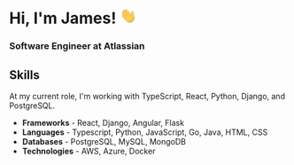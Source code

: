 <h1>Hi, I'm James!
    <img src="https://raw.githubusercontent.com/thejameskim/thejameskim/master/assets/wave.gif" width="30px">
</h1>
<h3>Software Engineer at Atlassian</h3>
<h2>Skills</h2>
<p>At my current role, I'm working with TypeScript, React, Python, Django, and PostgreSQL.</p>
<ul>
    <li><strong>Frameworks</strong> - React, Django, Angular, Flask</li>
    <li><strong>Languages</strong> - Typescript, Python, JavaScript, Go, Java, HTML, CSS</li>
    <li><strong>Databases</strong> - PostgreSQL, MySQL, MongoDB</li>
    <li><strong>Technologies</strong> - AWS, Azure, Docker</li>
</ul>
